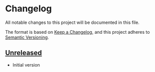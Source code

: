 # Changelog

All notable changes to this project will be documented in this file.

The format is based on [Keep a Changelog](https://keepachangelog.com/en/1.0.0/),
and this project adheres to [Semantic Versioning](https://semver.org/spec/v2.0.0.html).

## [Unreleased]

- Initial version


[Unreleased]: https://github.com/nim65s/comptes/compare/v0.1.0...main
[v0.1.0]: https://github.com/nim65s/compotes/releases/tag/v0.1.0
